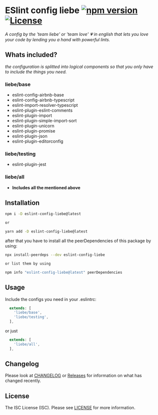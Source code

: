 # ESlint config liebe [![npm version](https://badge.fury.io/js/eslint-config-liebe.svg)][package-url] [![License][license-image]][license-url]

*A config by the 'team liebe' or 'team love' :heartpulse: in english that lets you love your code by lending you a hand with powerful lints.*

## Whats included?
*the configuration is splitted into logical components so that you only have to include the things you need.*

### liebe/base
- eslint-config-airbnb-base
- eslint-config-airbnb-typescript
- eslint-import-resolver-typescript
- eslint-plugin-eslint-comments
- eslint-plugin-import
- eslint-plugin-simple-import-sort
- eslint-plugin-unicorn
- eslint-plugin-promise
- eslint-plugin-json
- eslint-plugin-editorconfig

### liebe/testing
- eslint-plugin-jest

### liebe/all
- **Includes all the mentioned above**

## Installation
```sh
npm i -D eslint-config-liebe@latest

or

yarn add -D eslint-config-liebe@latest
```

after that you have to install all the peerDependencies of this package by using:
```sh
npx install-peerdeps --dev eslint-config-liebe

or list them by using

npm info "eslint-config-liebe@latest" peerDependencies
```

## Usage

Include the configs you need in your .eslintrc:
```.eslintrc.js
  extends: [
    'liebe/base',
    'liebe/testing',
  ],
```

or just

```.eslintrc.js
  extends: [
    'liebe/all',
  ],
```

## Changelog
Please look at [CHANGELOG](CHANGELOG.md) or [Releases](https://github.com/Tjark-Kuehl/eslint-config-liebe/releases) for information on what has changed recently.

## License
The ISC License (ISC). Please see [LICENSE](LICENSE) for more information.

[package-url]: https://npmjs.org/package/eslint-config-liebe
[license-image]: https://img.shields.io/npm/l/eslint-config-liebe.svg
[license-url]: LICENSE
